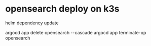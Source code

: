 # opensearch deploy on k3s

helm dependency update

argocd app delete opensearch --cascade
argocd app terminate-op opensearch